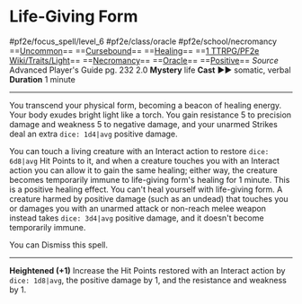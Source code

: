 # Life-Giving Form
#pf2e/focus_spell/level_6 #pf2e/class/oracle #pf2e/school/necromancy 
==[Uncommon](../../../rules/traits/uncommon.md)== ==[Cursebound](../../../Traits/Cursebound.md)== ==[Healing](../../../rules/traits/healing.md)== ==[1 TTRPG/PF2e Wiki/Traits/Light](1%20TTRPG/PF2e%20Wiki/Traits/Light)== ==[Necromancy](../../../rules/traits/necromancy.md)== ==[Oracle](../../../Traits/Oracle.md)== ==[Positive](../../../rules/traits/positive.md)==
*Source* Advanced Player's Guide pg. 232 2.0
**Mystery** life
**Cast** ►► somatic, verbal
**Duration** 1 minute

---
You transcend your physical form, becoming a beacon of healing energy. Your body exudes bright light like a torch. You gain resistance 5 to precision damage and weakness 5 to negative damage, and your unarmed Strikes deal an extra `dice: 1d4|avg` positive damage.

You can touch a living creature with an Interact action to restore `dice: 6d8|avg` Hit Points to it, and when a creature touches you with an Interact action you can allow it to gain the same healing; either way, the creature becomes temporarily immune to life-giving form's healing for 1 minute. This is a positive healing effect. You can't heal yourself with life-giving form. A creature harmed by positive damage (such as an undead) that touches you or damages you with an unarmed attack or non-reach melee weapon instead takes `dice: 3d4|avg` positive damage, and it doesn't become temporarily immune.

You can Dismiss this spell.

<hr>

**Heightened (+1)** Increase the Hit Points restored with an Interact action by `dice: 1d8|avg`, the positive damage by 1, and the resistance and weakness by 1.